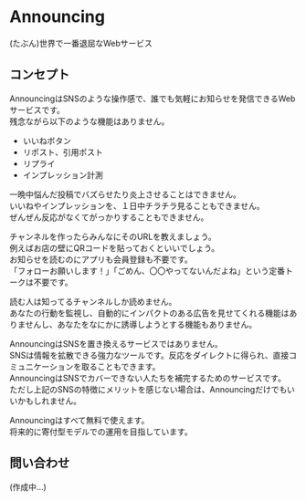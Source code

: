 # Announcing

(たぶん)世界で一番退屈なWebサービス

## コンセプト

AnnouncingはSNSのような操作感で、誰でも気軽にお知らせを発信できるWebサービスです。  
残念ながら以下のような機能はありません。

- いいねボタン
- リポスト、引用ポスト
- リプライ
- インプレッション計測

一晩中悩んだ投稿でバズらせたり炎上させることはできません。  
いいねやインプレッションを、１日中チラチラ見ることもできません。  
ぜんぜん反応がなくてがっかりすることもできません。

チャンネルを作ったらみんなにそのURLを教えましょう。  
例えばお店の壁にQRコードを貼っておくといいでしょう。  
お知らせを読むのにアプリも会員登録も不要です。  
「フォローお願いします！」「ごめん、〇〇やってないんだよね」という定番トークは不要です。

読む人は知ってるチャンネルしか読めません。  
あなたの行動を監視し、自動的にインパクトのある広告を見せてくれる機能はありませんし、あなたをなにかに誘導しようとする機能もありません。

AnnouncingはSNSを置き換えるサービスではありません。  
SNSは情報を拡散できる強力なツールです。反応をダイレクトに得られ、直接コミュニケーションを取ることもできます。  
AnnouncingはSNSでカバーできない人たちを補完するためのサービスです。  
ただし上記のSNSの特徴にメリットを感じない場合は、Announcingだけでもいいかもしれません。

Announcingはすべて無料で使えます。  
将来的に寄付型モデルでの運用を目指しています。

## 問い合わせ

(作成中...)
